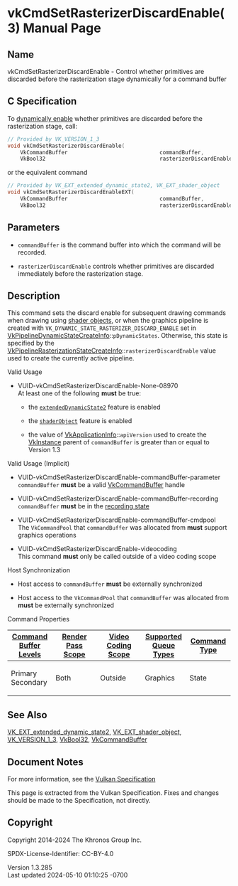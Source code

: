 # vkCmdSetRasterizerDiscardEnable(3) Manual Page

## Name

vkCmdSetRasterizerDiscardEnable - Control whether primitives are
discarded before the rasterization stage dynamically for a command
buffer



## <a href="#_c_specification" class="anchor"></a>C Specification

To <a
href="https://registry.khronos.org/vulkan/specs/1.3-extensions/html/vkspec.html#pipelines-dynamic-state"
target="_blank" rel="noopener">dynamically enable</a> whether primitives
are discarded before the rasterization stage, call:

``` c
// Provided by VK_VERSION_1_3
void vkCmdSetRasterizerDiscardEnable(
    VkCommandBuffer                             commandBuffer,
    VkBool32                                    rasterizerDiscardEnable);
```

or the equivalent command

``` c
// Provided by VK_EXT_extended_dynamic_state2, VK_EXT_shader_object
void vkCmdSetRasterizerDiscardEnableEXT(
    VkCommandBuffer                             commandBuffer,
    VkBool32                                    rasterizerDiscardEnable);
```

## <a href="#_parameters" class="anchor"></a>Parameters

- `commandBuffer` is the command buffer into which the command will be
  recorded.

- `rasterizerDiscardEnable` controls whether primitives are discarded
  immediately before the rasterization stage.

## <a href="#_description" class="anchor"></a>Description

This command sets the discard enable for subsequent drawing commands
when drawing using <a
href="https://registry.khronos.org/vulkan/specs/1.3-extensions/html/vkspec.html#shaders-objects"
target="_blank" rel="noopener">shader objects</a>, or when the graphics
pipeline is created with `VK_DYNAMIC_STATE_RASTERIZER_DISCARD_ENABLE`
set in
[VkPipelineDynamicStateCreateInfo](https://registry.khronos.org/vulkan/specs/1.3-extensions/man/html/VkPipelineDynamicStateCreateInfo.html)::`pDynamicStates`.
Otherwise, this state is specified by the
[VkPipelineRasterizationStateCreateInfo](https://registry.khronos.org/vulkan/specs/1.3-extensions/man/html/VkPipelineRasterizationStateCreateInfo.html)::`rasterizerDiscardEnable`
value used to create the currently active pipeline.

Valid Usage

- <a href="#VUID-vkCmdSetRasterizerDiscardEnable-None-08970"
  id="VUID-vkCmdSetRasterizerDiscardEnable-None-08970"></a>
  VUID-vkCmdSetRasterizerDiscardEnable-None-08970  
  At least one of the following **must** be true:

  - the [`extendedDynamicState2`](#features-extendedDynamicState2)
    feature is enabled

  - the [`shaderObject`](#features-shaderObject) feature is enabled

  - the value of
    [VkApplicationInfo](https://registry.khronos.org/vulkan/specs/1.3-extensions/man/html/VkApplicationInfo.html)::`apiVersion` used to
    create the [VkInstance](https://registry.khronos.org/vulkan/specs/1.3-extensions/man/html/VkInstance.html) parent of `commandBuffer`
    is greater than or equal to Version 1.3

Valid Usage (Implicit)

- <a href="#VUID-vkCmdSetRasterizerDiscardEnable-commandBuffer-parameter"
  id="VUID-vkCmdSetRasterizerDiscardEnable-commandBuffer-parameter"></a>
  VUID-vkCmdSetRasterizerDiscardEnable-commandBuffer-parameter  
  `commandBuffer` **must** be a valid
  [VkCommandBuffer](https://registry.khronos.org/vulkan/specs/1.3-extensions/man/html/VkCommandBuffer.html) handle

- <a href="#VUID-vkCmdSetRasterizerDiscardEnable-commandBuffer-recording"
  id="VUID-vkCmdSetRasterizerDiscardEnable-commandBuffer-recording"></a>
  VUID-vkCmdSetRasterizerDiscardEnable-commandBuffer-recording  
  `commandBuffer` **must** be in the [recording
  state](#commandbuffers-lifecycle)

- <a href="#VUID-vkCmdSetRasterizerDiscardEnable-commandBuffer-cmdpool"
  id="VUID-vkCmdSetRasterizerDiscardEnable-commandBuffer-cmdpool"></a>
  VUID-vkCmdSetRasterizerDiscardEnable-commandBuffer-cmdpool  
  The `VkCommandPool` that `commandBuffer` was allocated from **must**
  support graphics operations

- <a href="#VUID-vkCmdSetRasterizerDiscardEnable-videocoding"
  id="VUID-vkCmdSetRasterizerDiscardEnable-videocoding"></a>
  VUID-vkCmdSetRasterizerDiscardEnable-videocoding  
  This command **must** only be called outside of a video coding scope

Host Synchronization

- Host access to `commandBuffer` **must** be externally synchronized

- Host access to the `VkCommandPool` that `commandBuffer` was allocated
  from **must** be externally synchronized

Command Properties

<table class="tableblock frame-all grid-all stretch">
<colgroup>
<col style="width: 20%" />
<col style="width: 20%" />
<col style="width: 20%" />
<col style="width: 20%" />
<col style="width: 20%" />
</colgroup>
<thead>
<tr class="header">
<th class="tableblock halign-left valign-top"><a
href="#VkCommandBufferLevel">Command Buffer Levels</a></th>
<th class="tableblock halign-left valign-top"><a
href="#vkCmdBeginRenderPass">Render Pass Scope</a></th>
<th class="tableblock halign-left valign-top"><a
href="#vkCmdBeginVideoCodingKHR">Video Coding Scope</a></th>
<th class="tableblock halign-left valign-top"><a
href="#VkQueueFlagBits">Supported Queue Types</a></th>
<th class="tableblock halign-left valign-top"><a
href="#fundamentals-queueoperation-command-types">Command Type</a></th>
</tr>
</thead>
<tbody>
<tr class="odd">
<td class="tableblock halign-left valign-top"><p>Primary<br />
Secondary</p></td>
<td class="tableblock halign-left valign-top"><p>Both</p></td>
<td class="tableblock halign-left valign-top"><p>Outside</p></td>
<td class="tableblock halign-left valign-top"><p>Graphics</p></td>
<td class="tableblock halign-left valign-top"><p>State</p></td>
</tr>
</tbody>
</table>

## <a href="#_see_also" class="anchor"></a>See Also

[VK_EXT_extended_dynamic_state2](https://registry.khronos.org/vulkan/specs/1.3-extensions/man/html/VK_EXT_extended_dynamic_state2.html),
[VK_EXT_shader_object](https://registry.khronos.org/vulkan/specs/1.3-extensions/man/html/VK_EXT_shader_object.html),
[VK_VERSION_1_3](https://registry.khronos.org/vulkan/specs/1.3-extensions/man/html/VK_VERSION_1_3.html), [VkBool32](https://registry.khronos.org/vulkan/specs/1.3-extensions/man/html/VkBool32.html),
[VkCommandBuffer](https://registry.khronos.org/vulkan/specs/1.3-extensions/man/html/VkCommandBuffer.html)

## <a href="#_document_notes" class="anchor"></a>Document Notes

For more information, see the <a
href="https://registry.khronos.org/vulkan/specs/1.3-extensions/html/vkspec.html#vkCmdSetRasterizerDiscardEnable"
target="_blank" rel="noopener">Vulkan Specification</a>

This page is extracted from the Vulkan Specification. Fixes and changes
should be made to the Specification, not directly.

## <a href="#_copyright" class="anchor"></a>Copyright

Copyright 2014-2024 The Khronos Group Inc.

SPDX-License-Identifier: CC-BY-4.0

Version 1.3.285  
Last updated 2024-05-10 01:10:25 -0700
